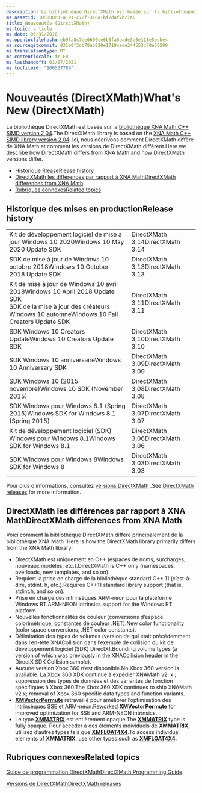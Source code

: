 ```yaml
---
description: La bibliothèque DirectXMath est basée sur la bibliothèque XNA Math C++ SIMD version 2. x. Ici, nous décrivons comment DirectXMath diffère de XNA Math et comment les versions de DirectXMath diffèrent.
ms.assetid: 105800d3-a191-c78f-316a-bf2daf7b27a6
title: Nouveautés (DirectXMath)
ms.topic: article
ms.date: 05/31/2018
ms.openlocfilehash: eb9fa8c7ee0600ce0b0fa5eade3a3e111e5edbe4
ms.sourcegitcommit: 831e8f3db78ab820e1710cede244553c70e50500
ms.translationtype: MT
ms.contentlocale: fr-FR
ms.lasthandoff: 01/07/2021
ms.locfileid: "106527789"
---
```

# <a name="whats-new-directxmath"></a><span data-ttu-id="66d20-104">Nouveautés (DirectXMath)</span><span class="sxs-lookup"><span data-stu-id="66d20-104">What's New (DirectXMath)</span></span>

<span data-ttu-id="66d20-105">La bibliothèque DirectXMath est basée sur la [bibliothèque XNA Math C++ SIMD version 2,04](https://walbourn.github.io/).</span><span class="sxs-lookup"><span data-stu-id="66d20-105">The DirectXMath library is based on the [XNA Math C++ SIMD library version 2.04](https://walbourn.github.io/).</span></span> <span data-ttu-id="66d20-106">Ici, nous décrivons comment DirectXMath diffère de XNA Math et comment les versions de DirectXMath diffèrent.</span><span class="sxs-lookup"><span data-stu-id="66d20-106">Here we describe how DirectXMath differs from XNA Math and how DirectXMath versions differ.</span></span>

-   [<span data-ttu-id="66d20-107">Historique Rlease</span><span class="sxs-lookup"><span data-stu-id="66d20-107">Rlease history</span></span>](#release-history)
-   [<span data-ttu-id="66d20-108">DirectXMath les différences par rapport à XNA Math</span><span class="sxs-lookup"><span data-stu-id="66d20-108">DirectXMath differences from XNA Math</span></span>](#directxmath-differences-from-xna-math)
-   [<span data-ttu-id="66d20-109">Rubriques connexes</span><span class="sxs-lookup"><span data-stu-id="66d20-109">Related topics</span></span>](#related-topics)

## <a name="release-history"></a><span data-ttu-id="66d20-110">Historique des mises en production</span><span class="sxs-lookup"><span data-stu-id="66d20-110">Release history</span></span>

<table>
 <tr>
  <td><span data-ttu-id="66d20-111">Kit de développement logiciel de mise à jour Windows 10 2020</span><span class="sxs-lookup"><span data-stu-id="66d20-111">Windows 10 May 2020 Update SDK</span></span></td><td><span data-ttu-id="66d20-112">DirectXMath 3,14</span><span class="sxs-lookup"><span data-stu-id="66d20-112">DirectXMath 3.14</span></span></td>
 </tr>
 <tr>
  <td><span data-ttu-id="66d20-113">SDK de mise à jour de Windows 10 octobre 2018</span><span class="sxs-lookup"><span data-stu-id="66d20-113">Windows 10 October 2018 Update SDK</span></span></td><td><span data-ttu-id="66d20-114">DirectXMath 3,13</span><span class="sxs-lookup"><span data-stu-id="66d20-114">DirectXMath 3.13</span></span></td>
 </tr>
 <tr>
  <td><span data-ttu-id="66d20-115">Kit de mise à jour de Windows 10 avril 2018</span><span class="sxs-lookup"><span data-stu-id="66d20-115">Windows 10 April 2018 Update SDK</span></span><br /><span data-ttu-id="66d20-116">SDK de la mise à jour des créateurs Windows 10 automne</span><span class="sxs-lookup"><span data-stu-id="66d20-116">Windows 10 Fall Creators Update SDK</span></span></td><td><span data-ttu-id="66d20-117">DirectXMath 3,11</span><span class="sxs-lookup"><span data-stu-id="66d20-117">DirectXMath 3.11</span></span></td>
 </tr>
 <tr>
  <td><span data-ttu-id="66d20-118">SDK Windows 10 Creators Update</span><span class="sxs-lookup"><span data-stu-id="66d20-118">Windows 10 Creators Update SDK</span></span></td><td><span data-ttu-id="66d20-119">DirectXMath 3,10</span><span class="sxs-lookup"><span data-stu-id="66d20-119">DirectXMath 3.10</span></span></td>
 </tr>
 <tr>
  <td><span data-ttu-id="66d20-120">SDK Windows 10 anniversaire</span><span class="sxs-lookup"><span data-stu-id="66d20-120">Windows 10 Anniversary SDK</span></span></td><td><span data-ttu-id="66d20-121">DirectXMath 3,09</span><span class="sxs-lookup"><span data-stu-id="66d20-121">DirectXMath 3.09</span></span></td>
 </tr>
 <tr>
  <td><span data-ttu-id="66d20-122">SDK Windows 10 (2015 novembre)</span><span class="sxs-lookup"><span data-stu-id="66d20-122">Windows 10 SDK (November 2015)</span></span></td><td><span data-ttu-id="66d20-123">DirectXMath 3,08</span><span class="sxs-lookup"><span data-stu-id="66d20-123">DirectXMath 3.08</span></span></td>
 </tr>
 <tr>
  <td><span data-ttu-id="66d20-124">SDK Windows pour Windows 8.1 (Spring 2015)</span><span class="sxs-lookup"><span data-stu-id="66d20-124">Windows SDK for Windows 8.1 (Spring 2015)</span></span></td><td><span data-ttu-id="66d20-125">DirectXMath 3,07</span><span class="sxs-lookup"><span data-stu-id="66d20-125">DirectXMath 3.07</span></span></td>
 </tr>
 <tr>
  <td><span data-ttu-id="66d20-126">Kit de développement logiciel (SDK) Windows pour Windows 8.1</span><span class="sxs-lookup"><span data-stu-id="66d20-126">Windows SDK for Windows 8.1</span></span></td><td><span data-ttu-id="66d20-127">DirectXMath 3,06</span><span class="sxs-lookup"><span data-stu-id="66d20-127">DirectXMath 3.06</span></span></td>
 </tr>
 <tr>
  <td><span data-ttu-id="66d20-128">SDK Windows pour Windows 8</span><span class="sxs-lookup"><span data-stu-id="66d20-128">Windows SDK for Windows 8</span></span></td><td><span data-ttu-id="66d20-129">DirectXMath 3,03</span><span class="sxs-lookup"><span data-stu-id="66d20-129">DirectXMath 3.03</span></span></td>
 </tr>
</table>

<span data-ttu-id="66d20-130">Pour plus d’informations, consultez [versions DirectXMath](https://github.com/Microsoft/DirectXMath/releases) .</span><span class="sxs-lookup"><span data-stu-id="66d20-130">See [DirectXMath releases](https://github.com/Microsoft/DirectXMath/releases) for more information.</span></span>

## <a name="directxmath-differences-from-xna-math"></a><span data-ttu-id="66d20-131">DirectXMath les différences par rapport à XNA Math</span><span class="sxs-lookup"><span data-stu-id="66d20-131">DirectXMath differences from XNA Math</span></span>

<span data-ttu-id="66d20-132">Voici comment la bibliothèque DirectXMath diffère principalement de la bibliothèque XNA Math :</span><span class="sxs-lookup"><span data-stu-id="66d20-132">Here is how the DirectXMath library primarily differs from the XNA Math library:</span></span>

-   <span data-ttu-id="66d20-133">DirectXMath est uniquement en C++ (espaces de noms, surcharges, nouveaux modèles, etc.).</span><span class="sxs-lookup"><span data-stu-id="66d20-133">DirectXMath is C++ only (namespaces, overloads, new templates, and so on).</span></span>
-   <span data-ttu-id="66d20-134">Requiert la prise en charge de la bibliothèque standard C++ 11 (c’est-à-dire, stdint. h, etc.).</span><span class="sxs-lookup"><span data-stu-id="66d20-134">Requires C++11 standard library support (that is, stdint.h, and so on).</span></span>
-   <span data-ttu-id="66d20-135">Prise en charge des intrinsèques ARM-néon pour la plateforme Windows RT.</span><span class="sxs-lookup"><span data-stu-id="66d20-135">ARM-NEON intrinsics support for the Windows RT platform.</span></span>
-   <span data-ttu-id="66d20-136">Nouvelles fonctionnalités de couleur (conversions d’espace colorimétrique, constantes de couleur .NET).</span><span class="sxs-lookup"><span data-stu-id="66d20-136">New color functionality (color space conversions, .NET color constants).</span></span>
-   <span data-ttu-id="66d20-137">Délimitation des types de volumes (version de qui était précédemment dans l’en-tête XNACollision dans l’exemple de collision du kit de développement logiciel (SDK) DirectX).</span><span class="sxs-lookup"><span data-stu-id="66d20-137">Bounding volume types (a version of which was previously in the XNACollision header in the DirectX SDK Collision sample).</span></span>
-   <span data-ttu-id="66d20-138">Aucune version Xbox 360 n’est disponible.</span><span class="sxs-lookup"><span data-stu-id="66d20-138">No Xbox 360 version is available.</span></span> <span data-ttu-id="66d20-139">La Xbox 360 XDK continue à expédier XNAMath v2. x ; suppression des types de données et des variantes de fonction spécifiques à Xbox 360.</span><span class="sxs-lookup"><span data-stu-id="66d20-139">The Xbox 360 XDK continues to ship XNAMath v2.x; removal of Xbox 360 specific data types and function variants.</span></span>
-   <span data-ttu-id="66d20-140">[**XMVectorPermute**](/windows/win32/api/directxmath/nf-directxmath-xmvectorpermute) retravaillé pour améliorer l’optimisation des intrinsèques SSE et ARM-néon.</span><span class="sxs-lookup"><span data-stu-id="66d20-140">Reworked [**XMVectorPermute**](/windows/win32/api/directxmath/nf-directxmath-xmvectorpermute) for improved optimization for SSE and ARM-NEON intrinsics.</span></span>
-   <span data-ttu-id="66d20-141">Le type [**XMMATRIX**](/windows/win32/api/directxmath/ns-directxmath-xmmatrix) est entièrement opaque.</span><span class="sxs-lookup"><span data-stu-id="66d20-141">The [**XMMATRIX**](/windows/win32/api/directxmath/ns-directxmath-xmmatrix) type is fully opaque.</span></span> <span data-ttu-id="66d20-142">Pour accéder à des éléments individuels de **XMMATRIX**, utilisez d’autres types tels que [**XMFLOAT4X4**](/windows/win32/api/directxmath/ns-directxmath-xmfloat4x4).</span><span class="sxs-lookup"><span data-stu-id="66d20-142">To access individual elements of **XMMATRIX**, use other types such as [**XMFLOAT4X4**](/windows/win32/api/directxmath/ns-directxmath-xmfloat4x4).</span></span>

## <a name="related-topics"></a><span data-ttu-id="66d20-143">Rubriques connexes</span><span class="sxs-lookup"><span data-stu-id="66d20-143">Related topics</span></span>

<dl> <dt>

[<span data-ttu-id="66d20-144">Guide de programmation DirectXMath</span><span class="sxs-lookup"><span data-stu-id="66d20-144">DirectXMath Programming Guide</span></span>](ovw-xnamath-progguide.md)
</dt> <dt>

[<span data-ttu-id="66d20-145">Versions de DirectXMath</span><span class="sxs-lookup"><span data-stu-id="66d20-145">DirectXMath releases</span></span>](https://github.com/Microsoft/DirectXMath/releases)
</dt> </dl>

 

 
